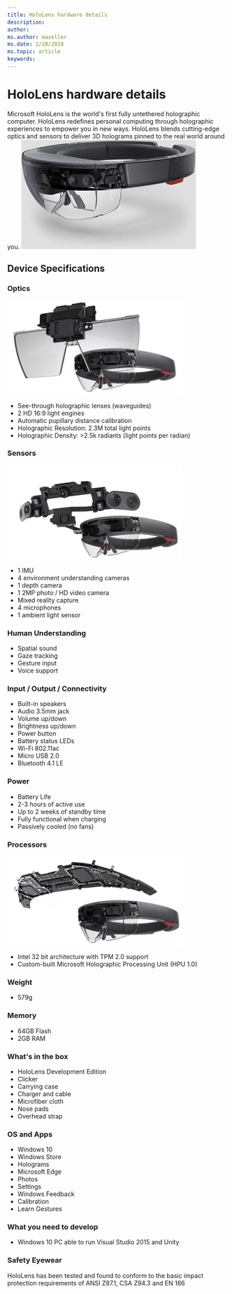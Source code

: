 ```yaml
---
title: HoloLens hardware details
description: 
author: 
ms.author: mazeller
ms.date: 2/28/2018
ms.topic: article
keywords: 
---
```




# HoloLens hardware details

Microsoft HoloLens is the world's first fully untethered holographic computer. HoloLens redefines personal computing through holographic experiences to empower you in new ways. HoloLens blends cutting-edge optics and sensors to deliver 3D holograms pinned to the real world around you. ![Microsoft HoloLens](images/see-through-400px.jpg)

## Device Specifications

### Optics

![HoloLens has see-through holographic lenses](images/displays-400px.jpg)
* See-through holographic lenses (waveguides)
* 2 HD 16:9 light engines
* Automatic pupillary distance calibration
* Holographic Resolution: 2.3M total light points
* Holographic Density: >2.5k radiants (light points per radian)

### Sensors

![HoloLens has sensors for environment understanding and human understanding](images/sensor-bar-400px.jpg)
* 1 IMU
* 4 environment understanding cameras
* 1 depth camera
* 1 2MP photo / HD video camera
* Mixed reality capture
* 4 microphones
* 1 ambient light sensor

### Human Understanding
* Spatial sound
* Gaze tracking
* Gesture input
* Voice support

### Input / Output / Connectivity
* Built-in speakers
* Audio 3.5mm jack
* Volume up/down
* Brightness up/down
* Power button
* Battery status LEDs
* Wi-Fi 802.11ac
* Micro USB 2.0
* Bluetooth 4.1 LE

### Power
* Battery Life
* 2-3 hours of active use
* Up to 2 weeks of standby time
* Fully functional when charging
* Passively cooled (no fans)

### Processors

![The motherboard for Microsoft HoloLens](images/motherboard-400px.jpg)
* Intel 32 bit architecture with TPM 2.0 support
* Custom-built Microsoft Holographic Processing Unit (HPU 1.0)

### Weight
* 579g

### Memory
* 64GB Flash
* 2GB RAM

### What's in the box
* HoloLens Development Edition
* Clicker
* Carrying case
* Charger and cable
* Microfiber cloth
* Nose pads
* Overhead strap

### OS and Apps
* Windows 10
* Windows Store
* Holograms
* Microsoft Edge
* Photos
* Settings
* Windows Feedback
* Calibration
* Learn Gestures

### What you need to develop
* Windows 10 PC able to run Visual Studio 2015 and Unity

### Safety Eyewear

HoloLens has been tested and found to conform to the basic impact protection requirements of ANSI Z87.1, CSA Z94.3 and EN 166